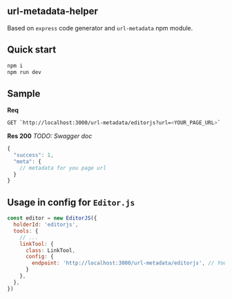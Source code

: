 ## url-metadata-helper

Based on `express` code generator and `url-metadata` npm module.

## Quick start

```bash
npm i
npm run dev
```

## Sample

**Req**
```bash
GET `http://localhost:3000/url-metadata/editorjs?url=<YOUR_PAGE_URL>`
```

**Res 200** _TODO: Swagger doc_
```js
{
  "success": 1,
  "meta": {
    // metadata for you page url
  }
}
```

## Usage in config for `Editor.js`

```js
const editor = new EditorJS({
  holderId: 'editorjs',
  tools: {
    // ...
    linkTool: {
      class: LinkTool,
      config: {
        endpoint: 'http://localhost:3000/url-metadata/editorjs', // Your backend endpoint for url data fetching
      }
    },
  },
})
```

